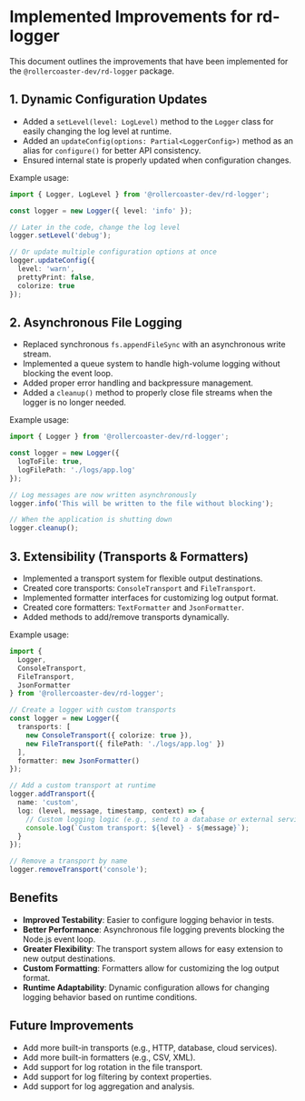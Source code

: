 # Implemented Improvements for rd-logger

This document outlines the improvements that have been implemented for the `@rollercoaster-dev/rd-logger` package.

## 1. Dynamic Configuration Updates

- Added a `setLevel(level: LogLevel)` method to the `Logger` class for easily changing the log level at runtime.
- Added an `updateConfig(options: Partial<LoggerConfig>)` method as an alias for `configure()` for better API consistency.
- Ensured internal state is properly updated when configuration changes.

Example usage:
```typescript
import { Logger, LogLevel } from '@rollercoaster-dev/rd-logger';

const logger = new Logger({ level: 'info' });

// Later in the code, change the log level
logger.setLevel('debug');

// Or update multiple configuration options at once
logger.updateConfig({
  level: 'warn',
  prettyPrint: false,
  colorize: true
});
```

## 2. Asynchronous File Logging

- Replaced synchronous `fs.appendFileSync` with an asynchronous write stream.
- Implemented a queue system to handle high-volume logging without blocking the event loop.
- Added proper error handling and backpressure management.
- Added a `cleanup()` method to properly close file streams when the logger is no longer needed.

Example usage:
```typescript
import { Logger } from '@rollercoaster-dev/rd-logger';

const logger = new Logger({
  logToFile: true,
  logFilePath: './logs/app.log'
});

// Log messages are now written asynchronously
logger.info('This will be written to the file without blocking');

// When the application is shutting down
logger.cleanup();
```

## 3. Extensibility (Transports & Formatters)

- Implemented a transport system for flexible output destinations.
- Created core transports: `ConsoleTransport` and `FileTransport`.
- Implemented formatter interfaces for customizing log output format.
- Created core formatters: `TextFormatter` and `JsonFormatter`.
- Added methods to add/remove transports dynamically.

Example usage:
```typescript
import { 
  Logger, 
  ConsoleTransport, 
  FileTransport,
  JsonFormatter 
} from '@rollercoaster-dev/rd-logger';

// Create a logger with custom transports
const logger = new Logger({
  transports: [
    new ConsoleTransport({ colorize: true }),
    new FileTransport({ filePath: './logs/app.log' })
  ],
  formatter: new JsonFormatter()
});

// Add a custom transport at runtime
logger.addTransport({
  name: 'custom',
  log: (level, message, timestamp, context) => {
    // Custom logging logic (e.g., send to a database or external service)
    console.log(`Custom transport: ${level} - ${message}`);
  }
});

// Remove a transport by name
logger.removeTransport('console');
```

## Benefits

- **Improved Testability**: Easier to configure logging behavior in tests.
- **Better Performance**: Asynchronous file logging prevents blocking the Node.js event loop.
- **Greater Flexibility**: The transport system allows for easy extension to new output destinations.
- **Custom Formatting**: Formatters allow for customizing the log output format.
- **Runtime Adaptability**: Dynamic configuration allows for changing logging behavior based on runtime conditions.

## Future Improvements

- Add more built-in transports (e.g., HTTP, database, cloud services).
- Add more built-in formatters (e.g., CSV, XML).
- Add support for log rotation in the file transport.
- Add support for log filtering by context properties.
- Add support for log aggregation and analysis.
